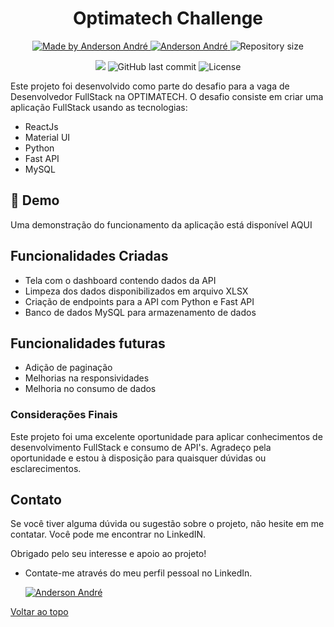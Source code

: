 <h1 align="center">Optimatech Challenge</h1>

<p align="center">
  <a href="https://github.com/Anderson-Andre-P/optimatech">
    <img alt="Made by Anderson André" src="https://img.shields.io/badge/-Github-3D7BF7?style=for-the-badge&logo=Github&logoColor=white&link=https://github.com/Anderson-Andre-P" />
  </a>
  <a href="https://www.linkedin.com/in/anderson-andre-pereira/">
      <img alt="Anderson André" src="https://img.shields.io/badge/-Anderson%20André-3D7BF7?style=for-the-badge&logo=Linkedin&logoColor=white" />
   </a>
  <img alt="Repository size" src="https://img.shields.io/github/repo-size/Anderson-Andre-P/optimatech?style=for-the-badge&label=Repo%20Size:&labelColor=3D7BF7&color=3D7BF7">
  </p>

  <p align="center">
    <img src="https://img.shields.io/badge/optimatech-02.10.2024-3D7BF7?style=for-the-badge&labelColor=3D7BF7">
    <img alt="GitHub last commit" src="https://img.shields.io/github/last-commit/Anderson-Andre-P/optimatech?style=for-the-badge&label=last%20commit:&labelColor=3D7BF7&color=3D7BF7">
    <img alt="License" src="https://img.shields.io/badge/license-NONE-3D7BF7?style=for-the-badge&labelColor=3D7BF7&color=3D7BF7">
</p>

Este projeto foi desenvolvido como parte do desafio para a vaga de Desenvolvedor FullStack na OPTIMATECH. O desafio consiste em criar uma aplicação FullStack usando as tecnologias:

- ReactJs
- Material UI
- Python
- Fast API
- MySQL

## :link: Demo

<p>Uma demonstração do funcionamento da aplicação está disponível <ahref="https://github.com/Anderson-Andre-P/optimatech/blob/master/apresenta%C3%A7%C3%A3o.40">AQUI</a></p>

## Funcionalidades Criadas

- Tela com o dashboard contendo dados da API
- Limpeza dos dados disponibilizados em arquivo XLSX
- Criação de endpoints para a API com Python e Fast API
- Banco de dados MySQL para armazenamento de dados

## Funcionalidades futuras

- Adição de paginação
- Melhorias na responsividades
- Melhoria no consumo de dados

### Considerações Finais

Este projeto foi uma excelente oportunidade para aplicar conhecimentos de desenvolvimento FullStack e consumo de API's. Agradeço pela oportunidade e estou à disposição para quaisquer dúvidas ou esclarecimentos.

## Contato

Se você tiver alguma dúvida ou sugestão sobre o projeto, não hesite em me contatar. Você pode me encontrar no LinkedIN.

Obrigado pelo seu interesse e apoio ao projeto!

- Contate-me através do meu perfil pessoal no LinkedIn.

  <a href="https://www.linkedin.com/in/anderson-andre-pereira/">
  <img alt="Anderson André" src="https://img.shields.io/badge/-Anderson%20André-3D7BF7?style=for-the-badge&logo=Linkedin&logoColor=white" />
  </a>

<a href="#top">Voltar ao topo</a>
